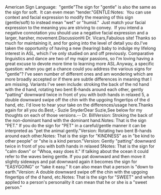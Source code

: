 American Sign Language:  "gentle"The sign for "gentle" is also the 
same as the sign for soft.  It can even mean "tender."GENTLE:Notes:  You can use context and 
facial expression to modify the meaning of this sign (gentle/soft) to instead 
mean "wet" or "humid."  Just match your facial expression to the meaning 
you are striving to convey.  If you intend a negative connotation you 
should use a negative facial expression and a larger, harsher, movement.DiscussionHi Dr. Vicars,Fabulous site! Thanks so much for maintaining it, and for going into the level 
of detail you do.I've taken the opportunity of having a new (hearing) baby 
to indulge my lifelong interest in ASL, which I've only studied on and off 
previously. Comparative linguistics and dance are two of my major passions, so 
I'm loving having a great excuse to devote more time to learning more ASL.Anyway, a specific question: when you get a chance could 
you address the various signs for "gentle"? I've seen number of different ones 
and am wondering which are more broadly accepted or if there are subtle 
differences in meaning that I am missing. Variants I've seen include: stroking 
the back of the nd hand with the d hand, rotating two bent B-hands around each 
other, gently "patting" downward twice in front of you with both hands in 
relaxed 5, a double downward swipe off the chin with the upgoing fingertips of 
the d hand, etc. I'd love to hear your take on the differences/usage here.Thanks again for all you do.Best,- Suzie SnyderDear Suzie,See below for my thoughts on each of those versions.-- Dr. BillVersion: Stroking the back of the non-dominant hand with 
the dominant hand.Notes: That is the sign "PET." If you do the sign for "PET" 
in a careful/gentle manner it can be interpreted as "pet the animal gently."Version: Rotating two bent B-hands around each other.Notes: That is the sign for "KINDNESS" as in "be kind to 
other people" or "she is a kind person."Version: Gently "patting" downward twice in front of you 
with both hands in relaxed 5Notes: That is the sign for "calm down" or "Whoa, easy does 
it." If talking about the ocean it could refer to the waves being gentle. If you 
pat downward and then move it slightly sideways and pat downward again it 
becomes the sign for "EASYGOING" or "take it easy." It can also mean that a 
person is "down to earth."Version: A double downward swipe off the chin with the 
upgoing fingertips of the d hand, etc.Notes: That is the sign for "SWEET" and when applied to a 
person's personality it can mean that he or she is a "sweet person."